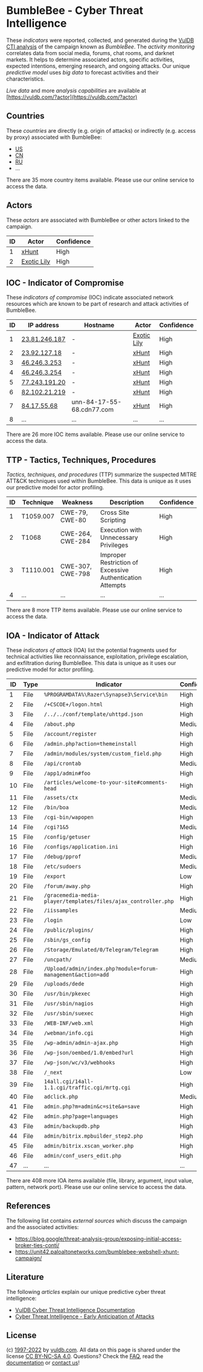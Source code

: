 # BumbleBee - Cyber Threat Intelligence

These _indicators_ were reported, collected, and generated during the [VulDB CTI analysis](https://vuldb.com/?kb.cti) of the campaign known as _BumbleBee_. The _activity monitoring_ correlates data from social media, forums, chat rooms, and darknet markets. It helps to determine associated actors, specific activities, expected intentions, emerging research, and ongoing attacks. Our unique _predictive model_ uses _big data_ to forecast activities and their characteristics.

_Live data_ and more _analysis capabilities_ are available at [https://vuldb.com/?actor](https://vuldb.com/?actor)

## Countries

These _countries_ are directly (e.g. origin of attacks) or indirectly (e.g. access by proxy) associated with BumbleBee:

* [US](https://vuldb.com/?country.us)
* [CN](https://vuldb.com/?country.cn)
* [RU](https://vuldb.com/?country.ru)
* ...

There are 35 more country items available. Please use our online service to access the data.

## Actors

These _actors_ are associated with BumbleBee or other actors linked to the campaign.

ID | Actor | Confidence
-- | ----- | ----------
1 | [xHunt](https://vuldb.com/?actor.xhunt) | High
2 | [Exotic Lily](https://vuldb.com/?actor.exotic_lily) | High

## IOC - Indicator of Compromise

These _indicators of compromise_ (IOC) indicate associated network resources which are known to be part of research and attack activities of BumbleBee.

ID | IP address | Hostname | Actor | Confidence
-- | ---------- | -------- | ----- | ----------
1 | [23.81.246.187](https://vuldb.com/?ip.23.81.246.187) | - | [Exotic Lily](https://vuldb.com/?actor.exotic_lily) | High
2 | [23.92.127.18](https://vuldb.com/?ip.23.92.127.18) | - | [xHunt](https://vuldb.com/?actor.xhunt) | High
3 | [46.246.3.253](https://vuldb.com/?ip.46.246.3.253) | - | [xHunt](https://vuldb.com/?actor.xhunt) | High
4 | [46.246.3.254](https://vuldb.com/?ip.46.246.3.254) | - | [xHunt](https://vuldb.com/?actor.xhunt) | High
5 | [77.243.191.20](https://vuldb.com/?ip.77.243.191.20) | - | [xHunt](https://vuldb.com/?actor.xhunt) | High
6 | [82.102.21.219](https://vuldb.com/?ip.82.102.21.219) | - | [xHunt](https://vuldb.com/?actor.xhunt) | High
7 | [84.17.55.68](https://vuldb.com/?ip.84.17.55.68) | unn-84-17-55-68.cdn77.com | [xHunt](https://vuldb.com/?actor.xhunt) | High
8 | ... | ... | ... | ...

There are 26 more IOC items available. Please use our online service to access the data.

## TTP - Tactics, Techniques, Procedures

_Tactics, techniques, and procedures_ (TTP) summarize the suspected MITRE ATT&CK techniques used within BumbleBee. This data is unique as it uses our predictive model for actor profiling.

ID | Technique | Weakness | Description | Confidence
-- | --------- | -------- | ----------- | ----------
1 | T1059.007 | CWE-79, CWE-80 | Cross Site Scripting | High
2 | T1068 | CWE-264, CWE-284 | Execution with Unnecessary Privileges | High
3 | T1110.001 | CWE-307, CWE-798 | Improper Restriction of Excessive Authentication Attempts | High
4 | ... | ... | ... | ...

There are 8 more TTP items available. Please use our online service to access the data.

## IOA - Indicator of Attack

These _indicators of attack_ (IOA) list the potential fragments used for technical activities like reconnaissance, exploitation, privilege escalation, and exfiltration during BumbleBee. This data is unique as it uses our predictive model for actor profiling.

ID | Type | Indicator | Confidence
-- | ---- | --------- | ----------
1 | File | `%PROGRAMDATA%\Razer\Synapse3\Service\bin` | High
2 | File | `/+CSCOE+/logon.html` | High
3 | File | `/../../conf/template/uhttpd.json` | High
4 | File | `/about.php` | Medium
5 | File | `/account/register` | High
6 | File | `/admin.php?action=themeinstall` | High
7 | File | `/admin/modules/system/custom_field.php` | High
8 | File | `/api/crontab` | Medium
9 | File | `/app1/admin#foo` | High
10 | File | `/articles/welcome-to-your-site#comments-head` | High
11 | File | `/assets/ctx` | Medium
12 | File | `/bin/boa` | Medium
13 | File | `/cgi-bin/wapopen` | High
14 | File | `/cgi?1&5` | Medium
15 | File | `/config/getuser` | High
16 | File | `/configs/application.ini` | High
17 | File | `/debug/pprof` | Medium
18 | File | `/etc/sudoers` | Medium
19 | File | `/export` | Low
20 | File | `/forum/away.php` | High
21 | File | `/gracemedia-media-player/templates/files/ajax_controller.php` | High
22 | File | `/iissamples` | Medium
23 | File | `/login` | Low
24 | File | `/public/plugins/` | High
25 | File | `/sbin/gs_config` | High
26 | File | `/Storage/Emulated/0/Telegram/Telegram` | High
27 | File | `/uncpath/` | Medium
28 | File | `/Upload/admin/index.php?module=forum-management&action=add` | High
29 | File | `/uploads/dede` | High
30 | File | `/usr/bin/pkexec` | High
31 | File | `/usr/sbin/nagios` | High
32 | File | `/usr/sbin/suexec` | High
33 | File | `/WEB-INF/web.xml` | High
34 | File | `/webman/info.cgi` | High
35 | File | `/wp-admin/admin-ajax.php` | High
36 | File | `/wp-json/oembed/1.0/embed?url` | High
37 | File | `/wp-json/wc/v3/webhooks` | High
38 | File | `/_next` | Low
39 | File | `14all.cgi/14all-1.1.cgi/traffic.cgi/mrtg.cgi` | High
40 | File | `adclick.php` | Medium
41 | File | `admin.php?m=admin&c=site&a=save` | High
42 | File | `admin.php?page=languages` | High
43 | File | `admin/backupdb.php` | High
44 | File | `admin/bitrix.mpbuilder_step2.php` | High
45 | File | `admin/bitrix.xscan_worker.php` | High
46 | File | `admin/conf_users_edit.php` | High
47 | ... | ... | ...

There are 408 more IOA items available (file, library, argument, input value, pattern, network port). Please use our online service to access the data.

## References

The following list contains _external sources_ which discuss the campaign and the associated activities:

* https://blog.google/threat-analysis-group/exposing-initial-access-broker-ties-conti/
* https://unit42.paloaltonetworks.com/bumblebee-webshell-xhunt-campaign/

## Literature

The following _articles_ explain our unique predictive cyber threat intelligence:

* [VulDB Cyber Threat Intelligence Documentation](https://vuldb.com/?kb.cti)
* [Cyber Threat Intelligence - Early Anticipation of Attacks](https://www.scip.ch/en/?labs.20201022)

## License

(c) [1997-2022](https://vuldb.com/?kb.changelog) by [vuldb.com](https://vuldb.com/?kb.about). All data on this page is shared under the license [CC BY-NC-SA 4.0](https://creativecommons.org/licenses/by-nc-sa/4.0/). Questions? Check the [FAQ](https://vuldb.com/?kb.faq), read the [documentation](https://vuldb.com/?kb) or [contact us](https://vuldb.com/?contact)!
